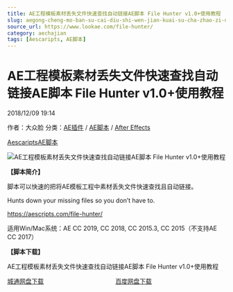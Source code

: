 ```yaml
---
title: AE工程模板素材丢失文件快速查找自动链接AE脚本 File Hunter v1.0+使用教程
slug: aegong-cheng-mo-ban-su-cai-diu-shi-wen-jian-kuai-su-cha-zhao-zi-dong-lian-jie-aejiao-ben-file-hunter-v1-0-shi-yong-jiao-cheng
source_url: https://www.lookae.com/file-hunter/
category: aechajian
tags: [Aescaripts, AE脚本]
---
```

# AE工程模板素材丢失文件快速查找自动链接AE脚本 File Hunter v1.0+使用教程

2018/12/09 19:14

作者：大众脸
分类：[AE插件](https://www.lookae.com/after-effects/aechajian/) / [AE脚本](https://www.lookae.com/after-effects/aescripts/) / [After Effects](https://www.lookae.com/after-effects/)

[Aescaripts](https://www.lookae.com/tag/aescaripts/)[AE脚本](https://www.lookae.com/tag/ae%e8%84%9a%e6%9c%ac/)

![AE工程模板素材丢失文件快速查找自动链接AE脚本 File Hunter v1.0+使用教程](https://www.lookae.com/wp-content/uploads/2018/12/File-Hunter.jpg "AE工程模板素材丢失文件快速查找自动链接AE脚本 File Hunter v1.0+使用教程-LookAE.com")

**【脚本简介】**

脚本可以快速的把将AE模板工程中素材丢失文件快速查找且自动链接。

Hunts down your missing files so you don’t have to.

https://aescripts.com/file-hunter/

适用Win/Mac系统：AE CC 2019, CC 2018, CC 2015.3, CC 2015（不支持AE CC 2017）

**【脚本下载】**

AE工程模板素材丢失文件快速查找自动链接AE脚本 File Hunter v1.0+使用教程

[城通网盘下载](https://lookae.ctfile.com/fs/680462-323825817)                                          [百度网盘下载](https://pan.baidu.com/s/1lemVd5-lye0Vff6AMrgMUw)
